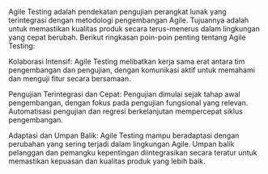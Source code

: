 Agile Testing adalah pendekatan pengujian perangkat lunak yang terintegrasi dengan metodologi pengembangan Agile. Tujuannya adalah untuk memastikan kualitas produk secara terus-menerus dalam lingkungan yang cepat berubah. Berikut ringkasan poin-poin penting tentang Agile Testing:

Kolaborasi Intensif: Agile Testing melibatkan kerja sama erat antara tim pengembangan dan pengujian, dengan komunikasi aktif untuk memahami dan menguji fitur secara bersamaan.

Pengujian Terintegrasi dan Cepat: Pengujian dimulai sejak tahap awal pengembangan, dengan fokus pada pengujian fungsional yang relevan. Automatisasi pengujian dan regresi berkelanjutan mempercepat siklus pengembangan.

Adaptasi dan Umpan Balik: Agile Testing mampu beradaptasi dengan perubahan yang sering terjadi dalam lingkungan Agile. Umpan balik pelanggan dan pemangku kepentingan diintegrasikan secara teratur untuk memastikan kepuasan dan kualitas produk yang lebih baik.